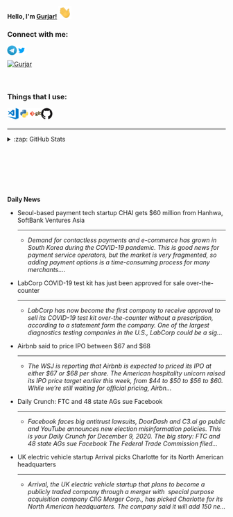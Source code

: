 #### Hello, I'm [Gurjar!](https://GurjarKing.github.io) <img src="https://raw.githubusercontent.com/ABSphreak/ABSphreak/master/gifs/Hi.gif" width="30px"></h2>


### Connect with me:

[<img align="left" alt="Gurjar | Telegram" width="22px" src="https://raw.githubusercontent.com/github/explore/80688e429a7d4ef2fca1e82350fe8e3517d3494d/topics/telegram/telegram.png" />][Telegram]
[<img align="left" alt="Gurjar | Twitter" width="22px" src="https://raw.githubusercontent.com/github/explore/80688e429a7d4ef2fca1e82350fe8e3517d3494d/topics/twitter/twitter.png" />][Twitter]
<br >
<br >
<a href="https://github.com/GurjarKing"><img src="https://komarev.com/ghpvc/?username=GurjarKing" alt="Gurjar" /></a> <br />
<br />
<br />
<!-- <br >

![](https://visitor-badge.glitch.me/badge?page_id=GurjarKing)

<br /> -->

### Things that I use:

[<img align="left" alt="Visual Studio Code" width="26px" src="https://raw.githubusercontent.com/github/explore/80688e429a7d4ef2fca1e82350fe8e3517d3494d/topics/visual-studio-code/visual-studio-code.png" />][VSCode]
[<img align="left" alt="Python" width="26px" src="https://raw.githubusercontent.com/github/explore/80688e429a7d4ef2fca1e82350fe8e3517d3494d/topics/python/python.png" />][Python]
[<img align="left" alt="Git" width="26px" src="https://raw.githubusercontent.com/github/explore/80688e429a7d4ef2fca1e82350fe8e3517d3494d/topics/git/git.png" />][Git]
[<img align="left" alt="GitHub" width="26px" src="https://raw.githubusercontent.com/github/explore/78df643247d429f6cc873026c0622819ad797942/topics/github/github.png" />][Github]

<br />
<br />

---
<details>
  <summary>:zap: GitHub Stats</summary>

<img align="left" alt="Gurjar's Github Stats" src="https://github-readme-stats.vercel.app/api?username=GurjarKing&show_icons=true&hide_border=true&count_private=true&include_all_commit=true&theme=algolia" />

</details>

<!-- ### 🔔 My latest tweet
<a href="https://twitter.com/Gurjar_King43" target="_blank">
	<img src="https://github.com/GurjarKing/GurjarKing/raw/master/tweet.png" width="70%" align="center" alt="Click to view on Twitter" title="My latest tweet, as an image"/>
</a> -->
<br>

<pre>

</pre>

<!-- **Quote of the hour:**

{qoth}

~ {qoth_author}
<pre>

</pre> -->
<br>
<pre>


</pre>
<strong>Daily News</strong>
  
  - Seoul-based payment tech startup CHAI gets $60 million from Hanhwa, SoftBank Ventures Asia
     <hr/>
     
      - *Demand for contactless payments and e-commerce has grown in South Korea during the COVID-19 pandemic. This is good news for payment service operators, but the market is very fragmented, so adding payment options is a time-consuming process for many merchants.…*
     
  - LabCorp COVID-19 test kit has just been approved for sale over-the-counter
      <hr/>
      
      - *LabCorp has now become the first company to receive approval to sell its COVID-19 test kit over-the-counter without a prescription, according to a statement form the company. One of the largest diagnostics testing companies in the U.S., LabCorp could be a sig…*
      
  - Airbnb said to price IPO between $67 and $68
      <hr/>
      
      - *The WSJ is reporting that Airbnb is expected to priced its IPO at either $67 or $68 per share. The American hospitality unicorn raised its IPO price target earlier this week, from $44 to $50 to $56 to $60. While we’re still waiting for official pricing, Airbn…*
      
  - Daily Crunch: FTC and 48 state AGs sue Facebook
      <hr/>
      
      - *Facebook faces big antitrust lawsuits, DoorDash and C3.ai go public and YouTube announces new election misinformation policies. This is your Daily Crunch for December 9, 2020. The big story: FTC and 48 state AGs sue Facebook The Federal Trade Commission filed…*
       
  - UK electric vehicle startup Arrival picks Charlotte for its North American headquarters
      <hr/>
       
       - *Arrival, the UK electric vehicle startup that plans to become a publicly traded company through a merger with  special purpose acquisition company CIIG Merger Corp., has picked Charlotte for its North American headquarters. The company said it will add 150 ne…*
      

<br />

[VSCode]: https://code.visualstudio.com/
[Python]: https://www.python.org/
[Git]: https://git-scm.com/
[Github]: https://github.com/
[Telegram]: https://t.me/Gurjar_King/
[Twitter]: https://twitter.com/Gurjar_King43/

